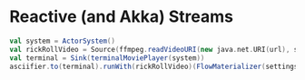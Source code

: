 # Reactive (and Akka) Streams

```scala
val system = ActorSystem()
val rickRollVideo = Source(ffmpeg.readVideoURI(new java.net.URI(url), system, playAudio = true))
val terminal = Sink(terminalMoviePlayer(system))
asciifier.to(terminal).runWith(rickRollVideo)(FlowMaterializer(settings))
```
